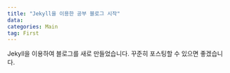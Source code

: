 ```yaml
---
title: "Jekyll을 이용한 공부 블로그 시작"
data:
categories: Main
tag: First
---
```


Jekyll을 이용하여 블로그를 새로 만들었습니다.
꾸준히 포스팅할 수 있으면 좋겠습니다.
